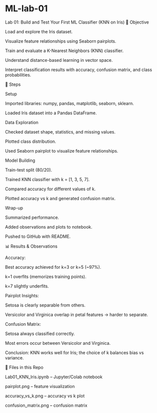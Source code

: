 # ML-lab-01
Lab 01: Build and Test Your First ML Classifier (KNN on Iris)
🎯 Objective

Load and explore the Iris dataset.

Visualize feature relationships using Seaborn pairplots.

Train and evaluate a K-Nearest Neighbors (KNN) classifier.

Understand distance-based learning in vector space.

Interpret classification results with accuracy, confusion matrix, and class probabilities.

📝 Steps

Setup

Imported libraries: numpy, pandas, matplotlib, seaborn, sklearn.

Loaded Iris dataset into a Pandas DataFrame.

Data Exploration

Checked dataset shape, statistics, and missing values.

Plotted class distribution.

Used Seaborn pairplot to visualize feature relationships.

Model Building

Train-test split (80/20).

Trained KNN classifier with k = [1, 3, 5, 7].

Compared accuracy for different values of k.

Plotted accuracy vs k and generated confusion matrix.

Wrap-up

Summarized performance.

Added observations and plots to notebook.

Pushed to GitHub with README.

📊 Results & Observations

Accuracy:

Best accuracy achieved for k=3 or k=5 (~97%).

k=1 overfits (memorizes training points).

k=7 slightly underfits.

Pairplot Insights:

Setosa is clearly separable from others.

Versicolor and Virginica overlap in petal features → harder to separate.

Confusion Matrix:

Setosa always classified correctly.

Most errors occur between Versicolor and Virginica.

Conclusion:
KNN works well for Iris; the choice of k balances bias vs variance.

📂 Files in this Repo

Lab01_KNN_Iris.ipynb – Jupyter/Colab notebook

pairplot.png – feature visualization

accuracy_vs_k.png – accuracy vs k plot

confusion_matrix.png – confusion matrix
